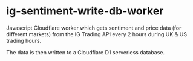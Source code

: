 # ig-sentiment-write-db-worker

Javascript Cloudflare worker which gets sentiment and price data (for different markets) from the IG Trading API every 2 hours during UK & US trading hours.

The data is then written to a Cloudflare D1 serverless database.
